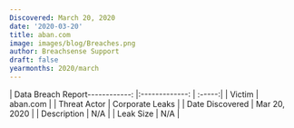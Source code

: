 ```yaml
---
Discovered: March 20, 2020
date: '2020-03-20'
title: aban.com
image: images/blog/Breaches.png
author: Breachsense Support
draft: false
yearmonths: 2020/march
---
```


| Data Breach Report------------:   |:-------------:    | :-----:|
| Victim    | aban.com      | 
| Threat Actor    | Corporate Leaks      | 
| Date Discovered    | Mar 20, 2020      | 
| Description    | N/A      | 
| Leak Size    | N/A      | 

